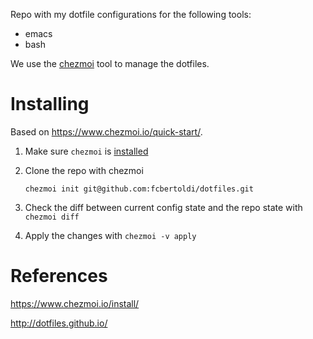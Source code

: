 Repo with my dotfile configurations for the following tools:

- emacs
- bash

We use the [chezmoi](https://www.chezmoi.io/) tool to manage the dotfiles.

# Installing

Based on <https://www.chezmoi.io/quick-start/>.


1. Make sure `chezmoi` is [installed](https://www.chezmoi.io/install/)


2. Clone the repo with chezmoi
    ```
    chezmoi init git@github.com:fcbertoldi/dotfiles.git
    ```

3. Check the diff between current config state and the repo state with `chezmoi diff`

4. Apply the changes with `chezmoi -v apply`


# References

<https://www.chezmoi.io/install/>

<http://dotfiles.github.io/>
